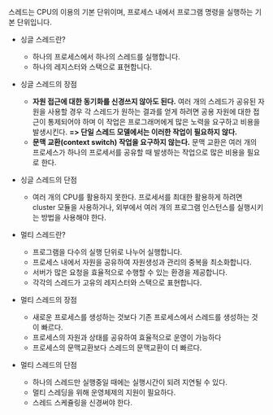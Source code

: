 스레드는 CPU의 이용의 기본 단위이며, 프로세스 내에서 프로그램 명령을 실행하는 기본 단위입니다. 

- 싱글 스레드란?
    - 하나의 프로세스에서 하나의 스레드를 실행합니다.
    - 하나의 레지스터와 스택으로 표현합니다.
- 싱글 스레드의 장점
    - **자원 접근에 대한 동기화를 신경쓰지 않아도 된다.**
    여러 개의 스레드가 공유된 자원을 사용할 경우 각 스레드가 원하는 결과를 얻게 하려면 공용 자원에 대한 접근이 통제되어야 하며 이 작업은 프로그래머에게 많은 노력을 요구하고 비용을 발생시킨다. **=> 단일 스레드 모델에서는 이러한 작업이 필요하지 않다.** 
    - **문맥 교환(context switch) 작업을 요구하지 않는다.** 
    문맥 교환은 여러 개의 프로세스가 하나의 프로세서를 공유할 때 발생하는 작업으로 많은 비용을 필요로 한다. 
- 싱글 스레드의 단점
    - 여러 개의 CPU를 활용하지 못한다. 프로세서를 최대한 활용하게 하려면 cluster 모듈을 사용하거나, 외부에서 여러 개의 프로그램 인스턴스를 실행시키는 방법을 사용해야 한다.
    
- 멀티 스레드란?
    - 프로그램을 다수의 실행 단위로 나누어 실행합니다.
    - 프로세스 내에서 자원을 공유하여 자원생성과 관리의 중복을 최소화합니다.
    - 서버가 많은 요청을 효율적으로 수행할 수 있는 환경을 제공합니다.
    - 각각의 스레드가 고유의 레지스터와 스택으로 표현합니다.
- 멀티 스레드의 장점
    - 새로운 프로세스를 생성하는 것보다 기존 프로세스에서 스레드를 생성하는 것이 빠르다.
    - 프로세스의 자원과 상태를 공유하여 효율적으로 운영이 가능하다
    - 프로세스의 문맥교환보다 스레드의 문맥교환이 더 빠르다.
- 멀티 스레드의 단점
    - 하나의 스레드만 실행중일 때에는 실행시간이 되려 지연될 수 있다.
    - 멀티 스레딩을 위해 운영체제의 지원이 필요하다.
    - 스레드 스케쥴링을 신경써야 한다.